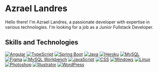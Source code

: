 # Azrael Landres


Hello there! I'm Azrael Landres, a passionate developer with expertise in various technologies. I'm looking for a job as a Junior Fullstack Developer.

## Skills and Technologies

[![Angular](https://img.shields.io/badge/Angular-DD0031?logo=angular&logoColor=white)](https://angular.io/)
[![TypeScript](https://img.shields.io/badge/TypeScript-3178C6?logo=typescript&logoColor=white)](https://www.typescriptlang.org/)
[![Spring Boot](https://img.shields.io/badge/Spring_Boot-6DB33F?logo=spring-boot&logoColor=white)](https://spring.io/projects/spring-boot)
[![Java](https://img.shields.io/badge/Java-007396?logo=java&logoColor=white)](https://www.java.com/)
[![Heroku](https://img.shields.io/badge/Heroku-430098?logo=heroku&logoColor=white)](https://www.heroku.com/)
[![MySQL](https://img.shields.io/badge/MySQL-4479A1?logo=mysql&logoColor=white)](https://www.mysql.com/)
[![Figma](https://img.shields.io/badge/Figma-F24E1E?logo=figma&logoColor=white)](https://www.figma.com/)
[![MySQL Workbench](https://img.shields.io/badge/MySQL_Workbench-4479A1?logo=mysql&logoColor=white)](https://www.mysql.com/products/workbench/)
[![JavaScript](https://img.shields.io/badge/JavaScript-F7DF1E?logo=javascript&logoColor=black)](https://developer.mozilla.org/en-US/docs/Web/JavaScript)
[![CSS](https://img.shields.io/badge/CSS-1572B6?logo=css3&logoColor=white)](https://developer.mozilla.org/en-US/docs/Web/CSS)
[![Windows](https://img.shields.io/badge/Windows-0078D6?logo=windows&logoColor=white)](https://www.microsoft.com/en-us/windows)
[![Linux](https://img.shields.io/badge/Linux-FCC624?logo=linux&logoColor=black)](https://www.linux.org/)
[![Photoshop](https://img.shields.io/badge/Photoshop-31A8FF?logo=adobe-photoshop&logoColor=white)](https://www.adobe.com/products/photoshop.html)
[![Illustrator](https://img.shields.io/badge/Illustrator-FF9A00?logo=adobe-illustrator&logoColor=white)](https://www.adobe.com/products/illustrator.html)
[![WordPress](https://img.shields.io/badge/WordPress-21759B?logo=wordpress&logoColor=white)](https://wordpress.org/)






